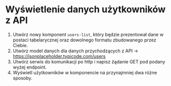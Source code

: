 # Wyświetlenie danych użytkowników z API

1. Utwórz nowy komponent `users-list`, który będzie prezentował dane w postaci tabelarycznej oraz dowolnego formatu zbudowanego przez Ciebie.
2. Utwórz model danych dla danych przychodzących z API -> https://jsonplaceholder.typicode.com/users
3. Utwórz serwis do komunikacji po http i napisz żądanie GET pod podany wyżej endpoint.
4. Wyświetl użytkowników w komponencie na przynajmniej dwa różne sposoby.
